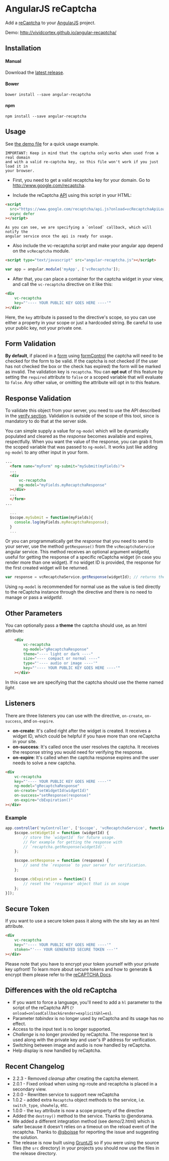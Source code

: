 AngularJS reCaptcha
===================

Add a [reCaptcha](https://www.google.com/recaptcha/intro/index.html) to your [AngularJS](angularjs.org) project.


Demo: http://vividcortex.github.io/angular-recaptcha/


Installation
------------

#### Manual

Download the [latest release](https://github.com/VividCortex/angular-recaptcha/releases/latest).

#### Bower

```
bower install --save angular-recaptcha
```

#### npm

```
npm install --save angular-recaptcha
```


Usage
-----

See [the demo file](demo/usage.html) for a quick usage example.

    IMPORTANT: Keep in mind that the captcha only works when used from a real domain
    and with a valid re-captcha key, so this file won't work if you just load it in
    your browser.

- First, you need to get a valid recaptcha key for your domain. Go to http://www.google.com/recaptcha.

- Include the reCaptcha [API](https://developers.google.com/recaptcha/docs/display#AJAX) using this script in your HTML:

```html
<script
  src="https://www.google.com/recaptcha/api.js?onload=vcRecaptchaApiLoaded&render=explicit"
  async defer
></script>
```
    As you can see, we are specifying a `onload` callback, which will notify the
    angular service once the api is ready for usage.

- Also include the vc-recaptcha script and make your angular app depend on the `vcRecaptcha` module.

```html
<script type="text/javascript" src="angular-recaptcha.js"></script>
```

```javascript
var app = angular.module('myApp', ['vcRecaptcha']);
```

- After that, you can place a container for the captcha widget in your view, and call the `vc-recaptcha` directive on it like this:

```html
<div
    vc-recaptcha
    key="'---- YOUR PUBLIC KEY GOES HERE ----'"
></div>
```

Here, the `key` attribute is passed to the directive's scope, so you can use either a property in your scope or just a hardcoded string. Be careful to use your public key, not your private one.

Form Validation
---------------
**By default**, if placed in a [form](https://docs.angularjs.org/api/ng/directive/form) using [formControl](https://docs.angularjs.org/api/ng/type/form.FormController) the captcha will need to be checked for the form to be valid.
If the captcha is not checked (if the user has not checked the box or the check has expired) the form will be marked as invalid. The validation key is `recaptcha`.
You can **opt out** of this feature by setting the `required` attribute to `false` or a scoped variable
that will evaluate to `false`. Any other value, or omitting the attribute will opt in to this feature.

Response Validation
-------------------

To validate this object from your server, you need to use the API described in the [verify section](https://developers.google.com/recaptcha/docs/verify). Validation is outside of the scope of this tool, since is mandatory to do that at the server side.

You can simple supply a value for `ng-model` which will be dynamically populated and cleared as the _response_ becomes available and expires, respectfully. When you want the value of the response, you can grab it from the scoped variable that was passed to `ng-model`. It works just like adding `ng-model` to any other input in your form.

```html
...
  <form name="myForm" ng-submit="mySubmit(myFields)">
  ...
  <div
      vc-recaptcha
      ng-model="myFields.myRecaptchaResponse"
  ></div>
  ...
  </form>
...
```

```js
  ...
  $scope.mySubmit = function(myFields){
    console.log(myFields.myRecaptchaResponse);
  }
  ...
```

Or you can programmatically get the _response_ that you need to send to your server, use the method `getResponse()` from the `vcRecaptchaService` angular service. This method receives an optional argument _widgetId_, useful for getting the response of a specific reCaptcha widget (in case you render more than one widget). If no widget ID is provided, the response for the first created widget will be returned.

```js
var response = vcRecaptchaService.getResponse(widgetId); // returns the string response
```

Using `ng-model` is recommended for normal use as the value is tied directly to the reCaptcha instance through the directive and there is no need to manage or pass a _widgetId_.

Other Parameters
----------------

You can optionally pass a __theme__ the captcha should use, as an html attribute:

```html
    <div
        vc-recaptcha
        ng-model="gRecaptchaResponse"
        theme="---- light or dark ----"
        size="---- compact or normal ----"
        type="'---- audio or image ----'"
        key="'---- YOUR PUBLIC KEY GOES HERE ----'"
    ></div>
```

In this case we are specifying that the captcha should use the theme named _light_.

Listeners
---------

There are three listeners you can use with the directive, `on-create`, `on-success`, and `on-expire`.

* __on-create__: It's called right after the widget is created. It receives a widget ID, which could be helpful if you have more than one reCaptcha in your site.
* __on-success__: It's called once the user resolves the captcha. It receives the response string you would need for verifying the response.
* __on-expire__: It's called when the captcha response expires and the user needs to solve a new captcha.

```html
<div
    vc-recaptcha
    key="'---- YOUR PUBLIC KEY GOES HERE ----'"
    ng-model="gRecaptchaResponse"
    on-create="setWidgetId(widgetId)"
    on-success="setResponse(response)"
    on-expire="cbExpiration()"
></div>
```

### Example

```js
app.controller('myController', ['$scope', 'vcRecaptchaService', function ($scope, recaptcha) {
    $scope.setWidgetId = function (widgetId) {
        // store the `widgetId` for future usage.
        // For example for getting the response with
        // `recaptcha.getResponse(widgetId)`.
    };

    $scope.setResponse = function (response) {
        // send the `response` to your server for verification.
    };

    $scope.cbExpiration = function() {
        // reset the 'response' object that is on scope
    };
}]);
```

Secure Token
------------

If you want to use a secure token pass it along with the site key as an html attribute.

```html
<div
    vc-recaptcha
    key="'---- YOUR PUBLIC KEY GOES HERE ----'"
    stoken="'--- YOUR GENERATED SECURE TOKEN ---'"
></div>
```

Please note that you have to encrypt your token yourself with your private key upfront!
To learn more about secure tokens and how to generate & encrypt them please refer to the [reCAPTCHA Docs](https://developers.google.com/recaptcha/docs/secure_token).


Differences with the old reCaptcha
----------------------------------

- If you want to force a language, you'll need to add a `hl` parameter to the script of the reCaptcha API (`?onload=onloadCallback&render=explicit&hl=es`).
- Parameter _tabindex_ is no longer used by reCaptcha and its usage has no effect.
- Access to the input text is no longer supported.
- _Challenge_ is no longer provided by reCaptcha. The response text is used along with the private key and user's IP address for verification.
- Switching between image and audio is now handled by reCaptcha.
- Help display is now handled by reCaptcha.


Recent Changelog
----------------

- 2.2.3 - Removed _cleanup_ after creating the captcha element.
- 2.0.1 - Fixed onload when using ng-route and recaptcha is placed in a secondary view.
- 2.0.0 - Rewritten service to support new reCaptcha
- 1.0.2 - added extra `Recaptcha` object methods to the service, i.e. `switch_type`, `showhelp`, etc.
- 1.0.0 - the `key` attribute is now a scope property of the directive
- Added the `destroy()` method to the service. Thanks to @endorama.
- We added a different integration method (see demo/2.html) which is safer because it doesn't relies on a timeout on the reload event of the recaptcha. Thanks to [@sboisse](https://github.com/sboisse) for reporting the issue and suggesting the solution.
- The release is now built using [GruntJS](http://gruntjs.com/) so if you were using the source files (the `src` directory) in your projects you should now use the files in the release directory.
